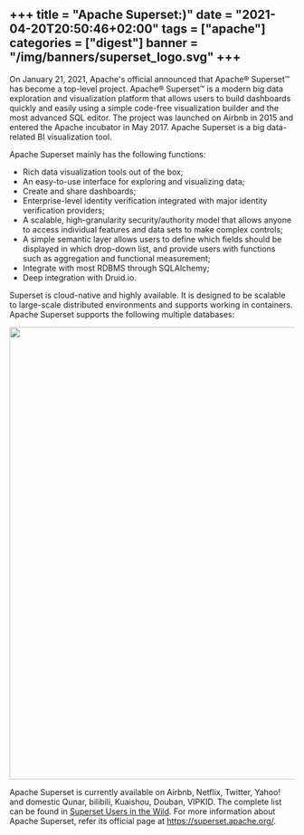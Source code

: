 +++
title = "Apache Superset:)"
date = "2021-04-20T20:50:46+02:00"
tags = ["apache"]
categories = ["digest"]
banner = "/img/banners/superset_logo.svg"
+++
---
On January 21, 2021, Apache's official announced that Apache® Superset™ has become a top-level project. Apache® Superset™ is a modern big data exploration and visualization platform that allows users to build dashboards quickly and easily using a simple code-free visualization builder and the most advanced SQL editor. The project was launched on Airbnb in 2015 and entered the Apache incubator in May 2017. Apache Superset is a big data-related BI visualization tool.

Apache Superset mainly has the following functions:

* Rich data visualization tools out of the box;
* An easy-to-use interface for exploring and visualizing data;
* Create and share dashboards;
* Enterprise-level identity verification integrated with major identity verification providers;
* A scalable, high-granularity security/authority model that allows anyone to access individual features and data sets to make complex controls;
* A simple semantic layer allows users to define which fields should be displayed in which drop-down list, and provide users with functions such as aggregation and functional measurement;
* Integrate with most RDBMS through SQLAlchemy;
* Deep integration with Druid.io.

Superset is cloud-native and highly available. It is designed to be scalable to large-scale distributed environments and supports working in containers. Apache Superset supports the following multiple databases:

<p align="center"><img src="/img/banners/superset_db.png" width="800"></p>

Apache Superset is currently available on Airbnb, Netflix, Twitter, Yahoo! and domestic Qunar, bilibili, Kuaishou, Douban, VIPKID. The complete list can be found in [Superset Users in the Wild](https://github.com/apache/superset/blob/master/RESOURCES/INTHEWILD.md). For more information about Apache Superset, refer its official page at https://superset.apache.org/.